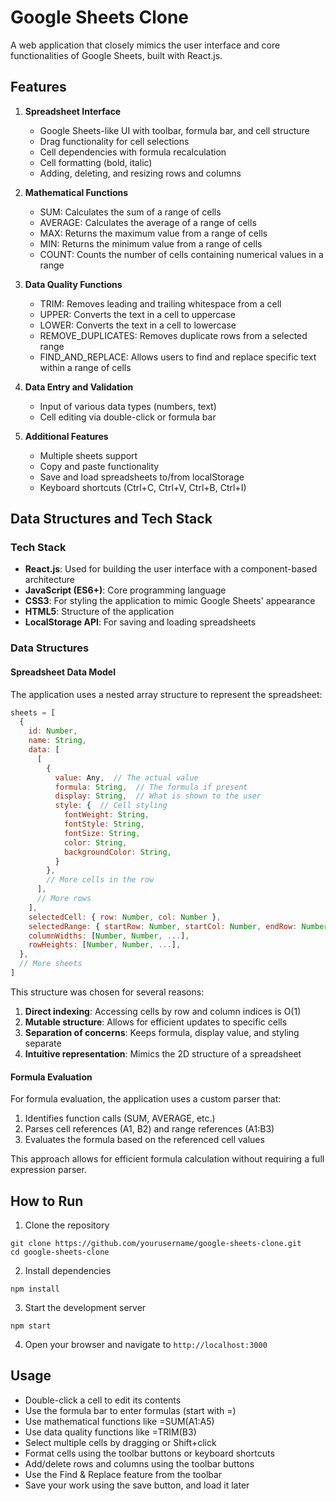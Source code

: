 # Google Sheets Clone

A web application that closely mimics the user interface and core functionalities of Google Sheets, built with React.js.

## Features

1. **Spreadsheet Interface**
   - Google Sheets-like UI with toolbar, formula bar, and cell structure
   - Drag functionality for cell selections
   - Cell dependencies with formula recalculation
   - Cell formatting (bold, italic)
   - Adding, deleting, and resizing rows and columns

2. **Mathematical Functions**
   - SUM: Calculates the sum of a range of cells
   - AVERAGE: Calculates the average of a range of cells
   - MAX: Returns the maximum value from a range of cells
   - MIN: Returns the minimum value from a range of cells
   - COUNT: Counts the number of cells containing numerical values in a range

3. **Data Quality Functions**
   - TRIM: Removes leading and trailing whitespace from a cell
   - UPPER: Converts the text in a cell to uppercase
   - LOWER: Converts the text in a cell to lowercase
   - REMOVE_DUPLICATES: Removes duplicate rows from a selected range
   - FIND_AND_REPLACE: Allows users to find and replace specific text within a range of cells

4. **Data Entry and Validation**
   - Input of various data types (numbers, text)
   - Cell editing via double-click or formula bar

5. **Additional Features**
   - Multiple sheets support
   - Copy and paste functionality
   - Save and load spreadsheets to/from localStorage
   - Keyboard shortcuts (Ctrl+C, Ctrl+V, Ctrl+B, Ctrl+I)

## Data Structures and Tech Stack

### Tech Stack
- **React.js**: Used for building the user interface with a component-based architecture
- **JavaScript (ES6+)**: Core programming language
- **CSS3**: For styling the application to mimic Google Sheets' appearance
- **HTML5**: Structure of the application
- **LocalStorage API**: For saving and loading spreadsheets

### Data Structures

#### Spreadsheet Data Model
The application uses a nested array structure to represent the spreadsheet:

```javascript
sheets = [
  {
    id: Number,
    name: String,
    data: [
      [
        {
          value: Any,  // The actual value
          formula: String,  // The formula if present
          display: String,  // What is shown to the user
          style: {  // Cell styling
            fontWeight: String,
            fontStyle: String,
            fontSize: String,
            color: String,
            backgroundColor: String,
          }
        },
        // More cells in the row
      ],
      // More rows
    ],
    selectedCell: { row: Number, col: Number },
    selectedRange: { startRow: Number, startCol: Number, endRow: Number, endCol: Number } | null,
    columnWidths: [Number, Number, ...],
    rowHeights: [Number, Number, ...],
  },
  // More sheets
]
```

This structure was chosen for several reasons:
1. **Direct indexing**: Accessing cells by row and column indices is O(1)
2. **Mutable structure**: Allows for efficient updates to specific cells
3. **Separation of concerns**: Keeps formula, display value, and styling separate
4. **Intuitive representation**: Mimics the 2D structure of a spreadsheet

#### Formula Evaluation
For formula evaluation, the application uses a custom parser that:
1. Identifies function calls (SUM, AVERAGE, etc.)
2. Parses cell references (A1, B2) and range references (A1:B3)
3. Evaluates the formula based on the referenced cell values

This approach allows for efficient formula calculation without requiring a full expression parser.

## How to Run

1. Clone the repository
```
git clone https://github.com/yourusername/google-sheets-clone.git
cd google-sheets-clone
```

2. Install dependencies
```
npm install
```

3. Start the development server
```
npm start
```

4. Open your browser and navigate to `http://localhost:3000`

## Usage

- Double-click a cell to edit its contents
- Use the formula bar to enter formulas (start with =)
- Use mathematical functions like =SUM(A1:A5)
- Use data quality functions like =TRIM(B3)
- Select multiple cells by dragging or Shift+click
- Format cells using the toolbar buttons or keyboard shortcuts
- Add/delete rows and columns using the toolbar buttons
- Use the Find & Replace feature from the toolbar
- Save your work using the save button, and load it later